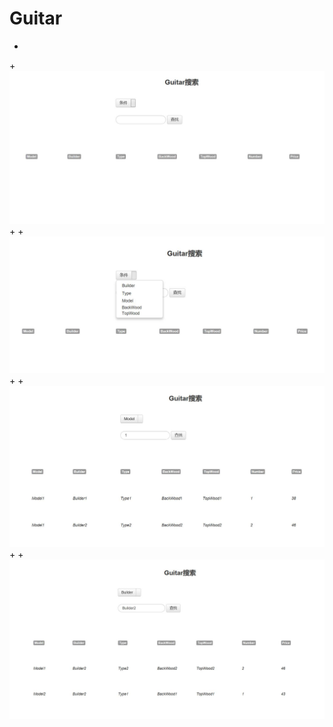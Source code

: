 # Guitar
+
+![image1](https://github.com/545063309/Guitar/blob/master/ima/1.jpg)
+
+![image2](https://github.com/545063309/Guitar/blob/master/ima/2.jpg)
+
+![image3](https://github.com/545063309/Guitar/blob/master/ima/3.jpg)
+
+![image3](https://github.com/545063309/Guitar/blob/master/ima/4.jpg)
